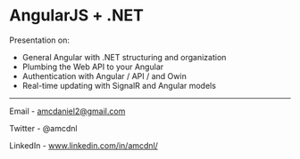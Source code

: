 AngularJS + .NET
============

Presentation on:

- General Angular with .NET structuring and organization
- Plumbing the Web API to your Angular
- Authentication with Angular / API / and Owin
- Real-time updating with SignalR and Angular models


---

Email - amcdaniel2@gmail.com

Twitter - @amcdnl

LinkedIn - www.linkedin.com/in/amcdnl/
